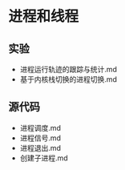# 进程和线程

## 实验

+ 进程运行轨迹的跟踪与统计.md
+ 基于内核栈切换的进程切换.md

## 源代码

+ 进程调度.md
+ 进程信号.md
+ 进程退出.md
+ 创建子进程.md

